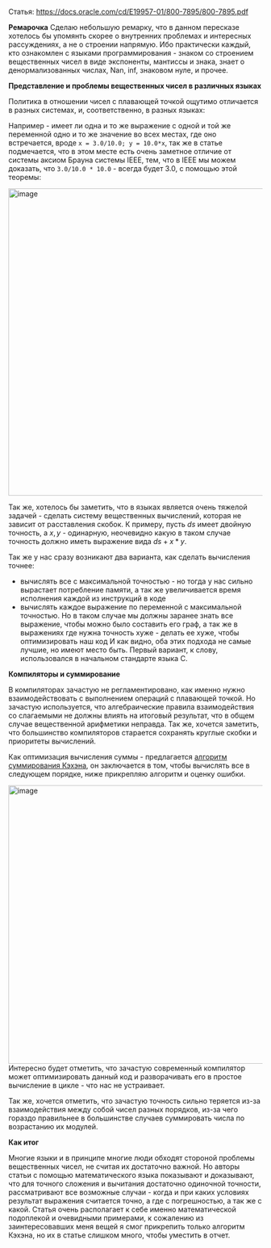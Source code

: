 Статья: https://docs.oracle.com/cd/E19957-01/800-7895/800-7895.pdf

**Ремарочка**
Сделаю небольшую ремарку, что в данном пересказе хотелось бы упомянть скорее о внутренних проблемах и интересных рассуждениях, а не о строении напрямую. Ибо практически каждый, кто ознакомлен с языками программирования - знаком со строением вещественных чисел в виде экспоненты, мантиссы и знака, знает о денормализованных числах, Nan, inf, знаковом нуле, и прочее. 


**Представление и проблемы вещественных чисел в различных языках**

Политика в отношении чисел с плавающей точкой ощутимо отличается в разных системах, и, соответственно, в разных языках:

Например - имеет ли одна и то же выражение с одной и той же переменной одно и то же значение во всех местах, где оно встречается, вроде ```x = 3.0/10.0; y = 10.0*x```, так же в статье подмечается, что в этом месте есть очень заметное отличие от системы аксиом Брауна системы IEEE, тем, что в IEEE мы можем доказать, что ```3.0/10.0 * 10.0``` - всегда будет 3.0, с помощью этой теоремы:

<img width="609" alt="image" src="https://user-images.githubusercontent.com/76393917/197419315-b7a224d7-71d2-41ff-a305-8adaaa09b760.png">

Так же, хотелось бы заметить, что в языках является очень тяжелой задачей - сделать систему вещественных вычислений, которая не зависит от расставления скобок. К примеру, пусть $ds$ имеет двойную точность, а $x, y$ - одинарную, неочевидно какую в таком случае точность должно иметь выражение вида $ds + x * y$.

Так же у нас сразу возникают два варианта, как сделать вычисления точнее:
* вычислять все с максимальной точностью - но тогда у нас сильно вырастает потребление памяти, а так же увеличивается время исполнения каждой из инструкций в коде
* вычислять каждое выражение по переменной с максимальной точностью. Но в таком случае мы должны заранее знать все выражение, чтобы можно было составить его граф, а так же в выражениях где нужна точность хуже - делать ее хуже, чтобы оптимизировать наш код
И как видно, оба этих подхода не самые лучшие, но имеют место быть. Первый вариант, к слову, использовался в начальном стандарте языка C.

**Компиляторы и суммирование**

В компиляторах зачастую не регламентировано, как именно нужно взаимодействовать с выполнением операций с плавающей точкой. Но зачастую используется, что алгебраические правила взаимодействия со слагаемыми не должны влиять на итоговый результат, что в общем случае вещественной арифметики неправда. Так же, хочется заметить, что большинство компиляторов старается сохранять круглые скобки и приоритеты вычислений.

Как оптимизация вычисления суммы - предлагается [алгоритм суммирования Кэхэна](https://en.wikipedia.org/wiki/Kahan_summation_algorithm), он заключается в том, чтобы вычислять все в следующем порядке, ниже прикрепляю алгоритм и оценку ошибки.

<img width="552" alt="image" src="https://user-images.githubusercontent.com/76393917/197408779-a7dfef8e-a8c3-4bb9-a8bd-8f3e0b6d047d.png">
Интересно будет отметить, что зачастую современный компилятор может оптимизировать данный код и разворачивать его в простое вычисление в цикле - что нас не устраивает.

Так же, хочется отметить, что зачастую точность сильно теряется из-за взаимодействия между собой чисел разных порядков, из-за чего гораздо правильнее в большинстве случаев суммировать числа по возрастанию их модулей.

**Как итог**

Многие языки и в принципе многие люди обходят стороной проблемы вещественных чисел, не считая их достаточно важной. Но авторы статьи с помощью математического языка показывают и доказывают, что для точного сложения и вычитания достаточно одиночной точности, рассматривают все возможные случаи - когда и при каких условиях результат выражения считается точно, а где с погрешностью, а так же с какой. Статья очень располагает к себе именно математической подоплекой и очевидными примерами, к сожалению из заинтересовавших меня вещей я смог прикрепить только алгоритм Кэхэна, но их в статье слишком много, чтобы уместить в отчет.


